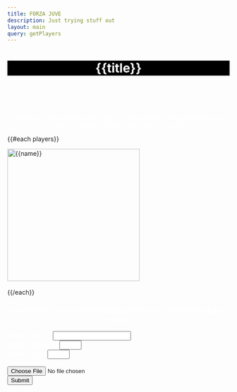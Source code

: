 ```yaml
---
title: FORZA JUVE
description: Just trying stuff out
layout: main
query: getPlayers
---
```



<header>
<h1 style="text-align:center; color: white; background-color: black;">{{title}}</h1>
</header>
<p style="color: white; text-align: center">{{description}}</p>
<p style="color: white; text-align: center">Welcome to the Juventus Fan page. To view  player information and stats, click the dropdown button and select a player.</p>

{{#each players}}
<div class="row">
  <div class="col-sm-3">
    <a style="display: block; margin-left: auto; margin-right: auto;" href = "/blog/player-info?id={{id}}">
      <img style="height: 300px; width: 300px;" src="/static/assets/images/{{image}}" alt="{{name}}">
    </a>
  </div>
</div>
<br>
{{/each}}


<h3 style="color: white; text-align: center;">Seems like I may have left some players out. Feel free to add a player</h3>
<form action="/new-player" method="POST" enctype="multipart/form-data">
  <div>
    <label for="name" style="color: white;">Player's Name:</label>
    <input style="width: 35%;" type="text" class="form-control" id="name" name="name">
    <br>
    <label for="number" style="color: white">Player's Number:</label>
    <input type="text" style="width: 10%;" class="form-control" id="number" name="number">
    <br>
    <label for="name" style="color: white;">Player's Age:</label>
    <input type="text" style="width: 10%" class="form-control" id="age" name="age">
    <br>
    <label style="color: white;" for="image">Upload a player's a picture</label>
    <br>
    <input type="file" id="image" name="image">

  </div>
  <div> 
    <button type="submit" class="btn btn-primary">Submit</button>
  </div>
  
  </form>

